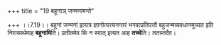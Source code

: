 +++
title = "19 बहूनाञ् जन्मनामन्ते"

+++
।।7.19।। बहूनां जन्मनां इत्यत्र ज्ञानोत्पत्त्यनन्तरं भगवत्प्रतिपत्तौ
बहुजन्मव्यवधानमुच्यत इति निरासार्थमाह **बहूनामि**ति। प्रतीतमेव किं न
स्यात् इत्यत आह **तच्चे**ति। ततस्तदैव।
